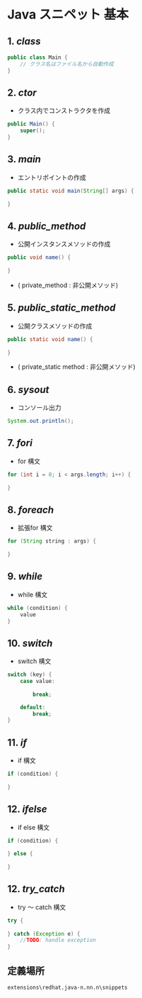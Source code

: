 # Java スニペット 基本

## 1. *class* 
```java
public class Main {
    // クラス名はファイル名から自動作成
}
```
## 2. *ctor*
   - クラス内でコンストラクタを作成
```java
public Main() {
    super();
}
```

## 3. *main*
   - エントリポイントの作成
```java
public static void main(String[] args) {
    
}
```

## 4. *public_method* 
   - 公開インスタンスメソッドの作成
```java
public void name() {
    
}
```
   - ( private_method : 非公開メソッド)


## 5. *public_static_method*
   - 公開クラスメソッドの作成
```java
public static void name() {
    
}
```
   - ( private_static method : 非公開メソッド)

## 6. *sysout*
   - コンソール出力
```java
System.out.println();
```

## 7. *fori*
   - for 構文
```java
for (int i = 0; i < args.length; i++) {
    
}
```

## 8. *foreach*
   - 拡張for 構文
```java
for (String string : args) {
    
}
```

## 9. *while*
   - while 構文
```java
while (condition) {
    value
}
```

## 10. *switch*
   - switch 構文
```java
switch (key) {
    case value:
        
        break;

    default:
        break;
}
```

## 11. *if*
   - if 構文
```java
if (condition) {
    
}
```

## 12. *ifelse*
   - if else 構文
```java
if (condition) {
    
} else {
    
}
```

## 12. *try_catch*
   - try ～ catch 構文
```java
try {
    
} catch (Exception e) {
    //TODO: handle exception
}
```


## 定義場所
```
extensions\redhat.java-n.nn.n\snippets
```